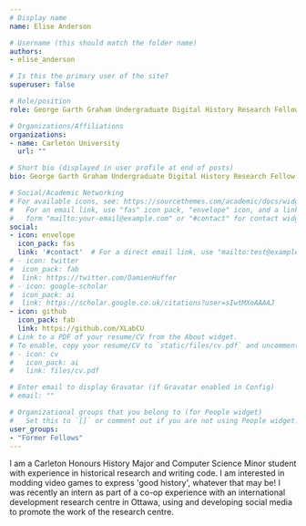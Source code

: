 ```yaml
---
# Display name
name: Elise Anderson

# Username (this should match the folder name)
authors:
- elise_anderson

# Is this the primary user of the site?
superuser: false

# Role/position
role: George Garth Graham Undergraduate Digital History Research Fellow

# Organizations/Affiliations
organizations:
- name: Carleton University
  url: ""

# Short bio (displayed in user profile at end of posts)
bio: George Garth Graham Undergraduate Digital History Research Fellow

# Social/Academic Networking
# For available icons, see: https://sourcethemes.com/academic/docs/widgets/#icons
#   For an email link, use "fas" icon pack, "envelope" icon, and a link in the
#   form "mailto:your-email@example.com" or "#contact" for contact widget.
social:
- icon: envelope
  icon_pack: fas
  link: '#contact'  # For a direct email link, use "mailto:test@example.org".
# - icon: twitter
#  icon_pack: fab
#  link: https://twitter.com/DamienHuffer
# - icon: google-scholar
#  icon_pack: ai
#  link: https://scholar.google.co.uk/citations?user=sIwtMXoAAAAJ
- icon: github
  icon_pack: fab
  link: https://github.com/XLabCU
# Link to a PDF of your resume/CV from the About widget.
# To enable, copy your resume/CV to `static/files/cv.pdf` and uncomment the lines below.  
# - icon: cv
#   icon_pack: ai
#   link: files/cv.pdf

# Enter email to display Gravatar (if Gravatar enabled in Config)
# email: ""

# Organizational groups that you belong to (for People widget)
#   Set this to `[]` or comment out if you are not using People widget.  
user_groups:
- "Former Fellows"
---
```


I am a Carleton Honours History Major and Computer Science Minor student with experience in historical research and writing code. I am interested in modding video games to express 'good history', whatever that may be! I was recently an intern as part of a co-op experience with an international development research centre in Ottawa, using and developing social media to promote the work of the research centre.
